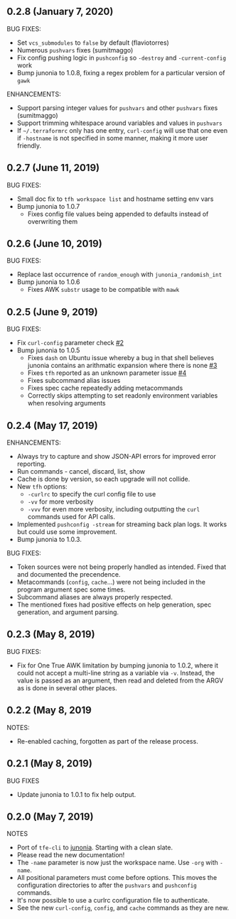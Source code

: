 ## 0.2.8 (January 7, 2020)

BUG FIXES:

* Set `vcs_submodules` to `false` by default (flaviotorres)
* Numerous `pushvars` fixes (sumitmaggo)
* Fix config pushing logic in `pushconfig` so `-destroy` and `-current-config` work
* Bump junonia to 1.0.8, fixing a regex problem for a particular version of `gawk`

ENHANCEMENTS:

* Support parsing integer values for `pushvars` and other `pushvars` fixes (sumitmaggo)
* Support trimming whitespace around variables and values in `pushvars`
* If `~/.terraformrc` only has one entry, `curl-config` will use that one even if `-hostname` is not specified in some manner, making it more user friendly.

## 0.2.7 (June 11, 2019)

BUG FIXES:

* Small doc fix to `tfh workspace list` and hostname setting env vars
* Bump junonia to 1.0.7
  - Fixes config file values being appended to defaults instead of overwriting them

## 0.2.6 (June 10, 2019)

BUG FIXES:

* Replace last occurrence of `random_enough` with `junonia_randomish_int`
* Bump junonia to 1.0.6
  - Fixes AWK `substr` usage to be compatible with `mawk`

## 0.2.5 (June 9, 2019)

BUG FIXES:

* Fix `curl-config` parameter check [#2](https://github.com/hashicorp-community/tf-helper/pull/2)
* Bump junonia to 1.0.5
  - Fixes `dash` on Ubuntu issue whereby a bug in that shell believes junonia contains an arithmatic expansion where there is none [#3](https://github.com/hashicorp-community/tf-helper/issues/3)
  - Fixes `tfh` reported as an unknown parameter issue [#4](https://github.com/hashicorp-community/tf-helper/issues/4)
  - Fixes subcommand alias issues
  - Fixes spec cache repeatedly adding metacommands
  - Correctly skips attempting to set readonly environment variables when resolving arguments

## 0.2.4 (May 17, 2019)

ENHANCEMENTS:

* Always try to capture and show JSON-API errors for improved error reporting.
* Run commands - cancel, discard, list, show
* Cache is done by version, so each upgrade will not collide.
* New `tfh` options:
  - `-curlrc` to specify the curl config file to use
  - `-vv` for more verbosity
  - `-vvv` for even more verbosity, including outputting the `curl` commands used for API calls.
* Implemented `pushconfig -stream` for streaming back plan logs. It works but could use some improvement.
* Bump junonia to 1.0.3.

BUG FIXES:

* Token sources were not being properly handled as intended. Fixed that and documented the precendence.
* Metacommands (`config`, `cache`...) were not being included in the program argument spec some times.
* Subcommand aliases are always properly respected.
* The mentioned fixes had positive effects on help generation, spec generation, and argument parsing.

## 0.2.3 (May 8, 2019)

BUG FIXES:

* Fix for One True AWK limitation by bumping junonia to 1.0.2, where it could not accept a multi-line string as a variable via `-v`. Instead, the value is passed as an argument, then read and deleted from the ARGV as is done in several other places.

## 0.2.2 (May 8, 2019

NOTES:

* Re-enabled caching, forgotten as part of the release process.

## 0.2.1 (May 8, 2019)

BUG FIXES

* Update junonia to 1.0.1 to fix help output.

## 0.2.0 (May 7, 2019)

NOTES

* Port of `tfe-cli` to [junonia](https://github.com/fprimex/junonia). Starting with a clean slate.
* Please read the new documentation!
* The `-name` parameter is now just the workspace name. Use `-org` with `-name`.
* All positional parameters must come before options. This moves the configuration directories to after the `pushvars` and `pushconfig` commands.
* It's now possible to use a curlrc configuration file to authenticate.
* See the new `curl-config`, `config`, and `cache` commands as they are new.

